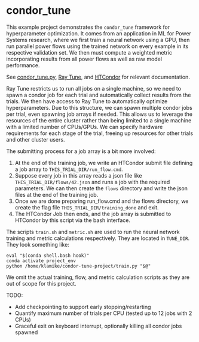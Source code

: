# condor_tune

This example project demonstrates the `condor_tune` framework for
hyperparameter optimization. It comes from an application in ML for
Power Systems research, where we first train a neural network using a
GPU, then run parallel power flows using the trained network on every
example in its respective validation set. We then must compute a weighted
metric incorporating results from all power flows as well as raw model performance.

See [condor_tune.py](condor_tune.py), [Ray Tune](https://docs.ray.io/en/latest/tune/index.html), and [HTCondor](https://htcondor.readthedocs.io/en/feature/apis/python-bindings/index.html) for relevant documentation.

Ray Tune restricts us to run all jobs on a single machine, so we need
to spawn a condor job for each trial and automatically collect results
from the trials. We then have access to Ray Tune to automatically
optimize hyperparameters. Due to this structure, we can spawn multiple
condor jobs per trial, even spawning job arrays if needed. This allows
us to leverage the resources of the entire cluster rather than being
limited to a single machine with a limited number of CPUs/GPUs. We can
specify hardware requirements for each stage of the trial, freeing up
resources for other trials and other cluster users.

The submitting process for a job array is a bit more involved:
1. At the end of the training job, we write an HTCondor submit file defining a job array to
   `THIS_TRIAL_DIR/run_flow.cmd`.
2. Suppose every job in this array reads a json file like `THIS_TRIAL_DIR/flows/42.json`
   and runs a job with the required parameters. We can then create the `flows`
   directory and write the json files at the end of the training job.
3. Once we are done preparing run_flow.cmd and the flows directory, we create
   the flag file `THIS_TRIAL_DIR/training_done` and exit.
4. The HTCondor Job then ends, and the job array is submitted to
   HTCondor by this script via the bash interface.
   
The scripts `train.sh` and `metric.sh` are used to run the neural
network training and metric calculations respectively. They are
located in `TUNE_DIR`. They look something like:

    eval "$(conda shell.bash hook)"
    conda activate project_env
    python /home/klamike/condor-tune-project/train.py "$@"

We omit the actual training, flow, and metric calculation scripts as they are out of scope for this project.

TODO: 
- Add checkpointing to support early stopping/restarting
- Quantify maximum number of trials per CPU (tested up to 12 jobs with 2 CPUs)
- Graceful exit on keyboard interrupt, optionally killing all condor jobs spawned
